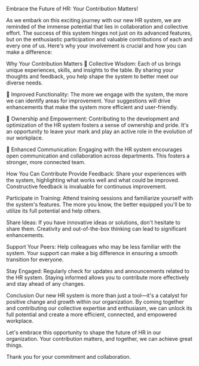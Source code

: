 Embrace the Future of HR: Your Contribution Matters!


As we embark on this exciting journey with our new HR system, we are reminded of the immense potential that lies in collaboration and collective effort. The success of this system hinges not just on its advanced features, but on the enthusiastic participation and valuable contributions of each and every one of us. Here's why your involvement is crucial and how you can make a difference:

Why Your Contribution Matters
🔹 Collective Wisdom: Each of us brings unique experiences, skills, and insights to the table. By sharing your thoughts and feedback, you help shape the system to better meet our diverse needs.

🔹 Improved Functionality: The more we engage with the system, the more we can identify areas for improvement. Your suggestions will drive enhancements that make the system more efficient and user-friendly.

🔹 Ownership and Empowerment: Contributing to the development and optimization of the HR system fosters a sense of ownership and pride. It's an opportunity to leave your mark and play an active role in the evolution of our workplace.

🔹 Enhanced Communication: Engaging with the HR system encourages open communication and collaboration across departments. This fosters a stronger, more connected team.

How You Can Contribute
Provide Feedback: Share your experiences with the system, highlighting what works well and what could be improved. Constructive feedback is invaluable for continuous improvement.

Participate in Training: Attend training sessions and familiarize yourself with the system's features. The more you know, the better equipped you'll be to utilize its full potential and help others.

Share Ideas: If you have innovative ideas or solutions, don't hesitate to share them. Creativity and out-of-the-box thinking can lead to significant enhancements.

Support Your Peers: Help colleagues who may be less familiar with the system. Your support can make a big difference in ensuring a smooth transition for everyone.

Stay Engaged: Regularly check for updates and announcements related to the HR system. Staying informed allows you to contribute more effectively and stay ahead of any changes.

Conclusion
Our new HR system is more than just a tool—it's a catalyst for positive change and growth within our organization. By coming together and contributing our collective expertise and enthusiasm, we can unlock its full potential and create a more efficient, connected, and empowered workplace.

Let's embrace this opportunity to shape the future of HR in our organization. Your contribution matters, and together, we can achieve great things.

Thank you for your commitment and collaboration.

